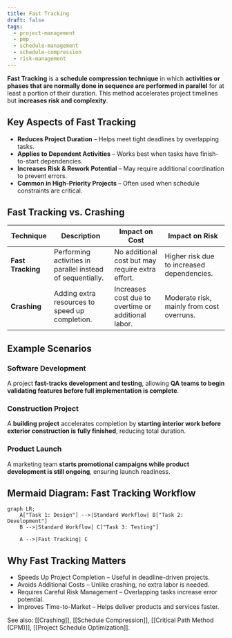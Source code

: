 ```yaml
---
title: Fast Tracking
draft: false
tags:
  - project-management
  - pmp
  - schedule-management
  - schedule-compression
  - risk-management
---
```


**Fast Tracking** is a **schedule compression technique** in which **activities or phases that are normally done in sequence are performed in parallel** for at least a portion of their duration. This method accelerates project timelines but **increases risk and complexity**.

## **Key Aspects of Fast Tracking**
- **Reduces Project Duration** – Helps meet tight deadlines by overlapping tasks.
- **Applies to Dependent Activities** – Works best when tasks have finish-to-start dependencies.
- **Increases Risk & Rework Potential** – May require additional coordination to prevent errors.
- **Common in High-Priority Projects** – Often used when schedule constraints are critical.

## **Fast Tracking vs. Crashing**
| **Technique**  | **Description** | **Impact on Cost** | **Impact on Risk** |
|---------------|------------------------------------------------|----------------|----------------|
| **Fast Tracking** | Performing activities in parallel instead of sequentially. | No additional cost but may require extra effort. | Higher risk due to increased dependencies. |
| **Crashing** | Adding extra resources to speed up completion. | Increases cost due to overtime or additional labor. | Moderate risk, mainly from cost overruns. |

## **Example Scenarios**

### **Software Development**
A project **fast-tracks development and testing**, allowing **QA teams to begin validating features before full implementation is complete**.

### **Construction Project**
A **building project** accelerates completion by **starting interior work before exterior construction is fully finished**, reducing total duration.

### **Product Launch**
A marketing team **starts promotional campaigns while product development is still ongoing**, ensuring launch readiness.

## **Mermaid Diagram: Fast Tracking Workflow**
```mermaid
graph LR;
    A["Task 1: Design"] -->|Standard Workflow| B["Task 2: Development"]
    B -->|Standard Workflow| C["Task 3: Testing"]
    
    A -->|Fast Tracking| C
```

## Why Fast Tracking Matters

- Speeds Up Project Completion – Useful in deadline-driven projects.
- Avoids Additional Costs – Unlike crashing, no extra labor is needed.
- Requires Careful Risk Management – Overlapping tasks increase error potential.
- Improves Time-to-Market – Helps deliver products and services faster.

See also: [[Crashing]], [[Schedule Compression]], [[Critical Path Method (CPM)]], [[Project Schedule Optimization]].